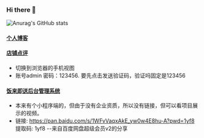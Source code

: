 ### Hi there 👋

<!--
**HometownDream/HometownDream** is a ✨ _special_ ✨ repository because its `README.md` (this file) appears on your GitHub profile.

Here are some ideas to get you started:

- 🔭 I’m currently working on ...
- 🌱 I’m currently learning ...
- 👯 I’m looking to collaborate on ...
- 🤔 I’m looking for help with ...
- 💬 Ask me about ...
- 📫 How to reach me: ...
- 😄 Pronouns: ...
- ⚡ Fun fact: ...
-->
![Anurag's GitHub stats](https://github-readme-stats.vercel.app/api?username=HometownDream&show_icons=true&theme=radical)
#### [个人博客](https://www.yuque.com/guyuanguimeng/java) 

#### [店铺点评](http://124.222.8.103:8082/)
- 切换到浏览器的手机视图
- 账号admin 密码：123456. 要先点击发送验证码，验证吗固定是123456
#### [饭来即送后台管理系统](http://124.222.8.103/)
- 本来有个小程序端的，但由于没有企业资质，所以没有链接，但可以看项目展示的视频。
- 链接: https://pan.baidu.com/s/1WFvVaqxAkE_yw0w4E8hu-A?pwd=1yf8 提取码: 1yf8 --来自百度网盘超级会员v2的分享






